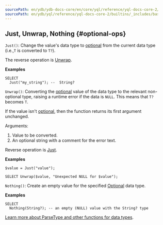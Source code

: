 ```yaml
---
sourcePath: en/ydb/ydb-docs-core/en/core/yql/reference/yql-docs-core-2/builtins/_includes/basic/optional_ops.md
sourcePath: en/ydb/yql/reference/yql-docs-core-2/builtins/_includes/basic/optional_ops.md
---
```

## Just, Unwrap, Nothing {#optional-ops}

`Just()`: Change the value's data type to [optional](../../../types/optional.md) from the current data type (i.e.,`T` is converted to `T?`).

The reverse operation is [Unwrap](#unwrap).

**Examples**
``` yql
SELECT
  Just("my_string"); --  String?
```

`Unwrap()`: Converting the [optional](../../../types/optional.md) value of the data type to the relevant non-optional type, raising a runtime error if the data is `NULL`. This means that `T?` becomes `T`.

If the value isn't [optional](../../../types/optional.md), then the function returns its first argument unchanged.

Arguments:

1. Value to be converted.
2. An optional string with a comment for the error text.

Reverse operation is [Just](#just).

**Examples**
``` yql
$value = Just("value");

SELECT Unwrap($value, "Unexpected NULL for $value");
```

`Nothing()`: Create an empty value for the specified [Optional](../../../types/optional.md) data type.

**Examples**
``` yql
SELECT
  Nothing(String?); -- an empty (NULL) value with the String? type
```

[Learn more about ParseType and other functions for data types](../../types.md).